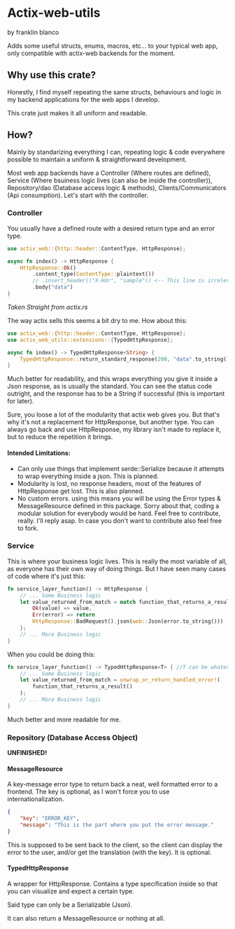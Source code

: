 # Actix-web-utils

by franklin blanco

Adds some useful structs, enums, macros, etc... to your typical web app, only compatible with actix-web backends for the moment.

## Why use this crate?

Honestly, I find myself repeating the same structs, behaviours and logic in my backend applications for the web apps I develop.

This crate just makes it all uniform and readable.

## How?

Mainly by standarizing everything I can, repeating logic & code everywhere possible to maintain a uniform & straightforward development.

Most web app backends have a Controller (Where routes are defined), Service (Where bsuiness logic lives (can also be inside the controller)), Repository/dao (Database access logic & methods), Clients/Communicators (Api consumption). Let's start with the controller.

### Controller

You usually have a defined route with a desired return type and an error type. 


```rust
use actix_web::{http::header::ContentType, HttpResponse};

async fn index() -> HttpResponse {
    HttpResponse::Ok()
        .content_type(ContentType::plaintext())
        // .insert_header(("X-Hdr", "sample")) <-- This line is irrelevant for this example
        .body("data")
}
```
*Taken Straight from actix.rs*

The way actix sells this seems a bit dry to me. How about this:

```rust
use actix_web::{http::header::ContentType, HttpResponse};
use actix_web_utils::extensions::{TypedHttpResponse};

async fn index() -> TypedHttpResponse<String> {
    TypedHttpResponse::return_standard_response(200, "data".to_string())
}
```

Much better for readability, and this wraps everything you give it inside a Json response, as is usually the standard. You can see the status code outright, and the response has to be a String if successful (this is important for later). 

Sure, you loose a lot of the modularity that actix web gives you. But that's why it's not a replacement for HttpResponse, but another type. You can always go back and use HttpResponse, my library isn't made to replace it, but to reduce the repetition it brings.

#### Intended Limitations: 
- Can only use things that implement serde::Serialize because it attempts to wrap everything inside a json. This is planned.
- Modularity is lost, no response headers, most of the features of HttpResponse get lost. This is also planned.
- No custom errors. using this means you will be using the Error types & MessageResource defined in this package. Sorry about that, coding a modular solution for everybody would be hard. Feel free to contribute, really. I'll reply asap. In case you don't want to contribute also feel free to fork.

### Service 
This is where your business logic lives. This is really the most variable of all, as everyone has their own way of doing things. But I have seen many cases of code where it's just this:

```rust
fn service_layer_function() -> HttpResponse {
	// ... Some Business logic
	let value_returned_from_match = match function_that_returns_a_result() {
		Ok(value) => value,
		Err(error) => return 
		HttpResponse::BadRequest().json(web::Json(error.to_string()))
	};
	// ... More Business logic
}
```

When you could be doing this: 

```rust
fn service_layer_function() -> TypedHttpResponse<T> { //T can be whatever you want
	// ... Some Business logic
	let value_returned_from_match = unwrap_or_return_handled_error!(
		function_that_returns_a_result()
	);
	// ... More Business logic
}
```

Much better and more readable for me.

### Repository (Database Access Object)
**UNFINISHED!**

#### MessageResource

A key-message error type to return back a neat, well formatted error to a frontend. The key is optional, as I won't force you to use internationalization.

```json
{
	"key": "ERROR_KEY",
	"message": "This is the part where you put the error message."
}
```

This is supposed to be sent back to the client, so the client can display the error to the user, and/or get the translation (with the key). It is optional.

#### TypedHttpResponse

A wrapper for HttpResponse. Contains a type specification inside so that you can visualize and expect a certain type.

Said type can only be a Serializable (Json).

It can also return a MessageResource or nothing at all.
